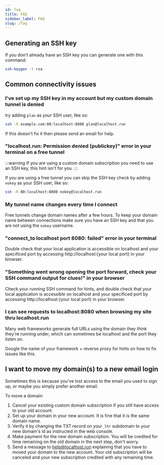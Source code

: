 ```yaml
---
id: faq
title: FAQ
sidebar_label: FAQ
slug: /faq
---
```


## Generating an SSH key

If you don't already have an SSH key you can generate one with this command:

```bash
ssh-keygen -t rsa
```

## Common connectivity issues

### I've set up my SSH key in my account but my custom domain tunnel is denied

try adding `plan` as your SSH user, like so:

```bash
ssh -R example.com:80:localhost:8080 plan@localhost.run
```

If this doesn't fix it then please send an email for help.

### "localhost.run: Permission denied (publickey)" error in your terminal on a free tunnel

:::warning
If you are using a custom domain subscription you need to use an SSH key, this hint isn't for you.
:::

If you are using a free tunnel you can skip the SSH key check by adding `nokey` as your SSH user, like so:

```bash
ssh -R 80:localhost:8080 nokey@localhost.run
```

### My tunnel name changes every time I connect

Free tunnels change domain names after a few hours. To keep your domain name between connections make sure you have an SSH key and that you are not using the `nokey` username.

### "connect_to localhost port 8080: failed" error in your terminal

Double check that your local application is accessible on localhost and your specificed port by accessing http://localhost:{your local port} in your browser.

### "Something went wrong opening the port forward, check your SSH command output for clues!" in your browser

Check your running SSH command for hints, and double check that your local application is accessible on localhost and your specificed port by accessing http://localhost:{your local port} in your browser.

### I can see requests to localhost:8080 when browsing my site thru localhost.run

Many web frameworks generate full URLs using the domain they _think_ they're running under, which can sometimes be localhost and the port they listen on.

Google the name of your framework + reverse proxy for hints on how to fix issues like this.

## I want to move my domain(s) to a new email login

Sometimes this is because you've lost access to the email you used to sign up, or maybe you simply prefer another email.

To move a domain:

1. Cancel your existing custom domain subscription if you still have access to your old account.
1. Set up your domain in your new account. It is fine that it is the same domain name.
1. Verify it by changing the TXT record on your`_lhr` subdomain to your new domain's id as instructed in the web console.
1. Make payment for the new domain subscription. You will be credited for time remaining on the old domain in the next step, don't worry.
1. Send a message to help@localhost.run explaining that you have to moved your domain to the new account. Your old subscription will be canceled and your new subscription credited with any remaining time.
